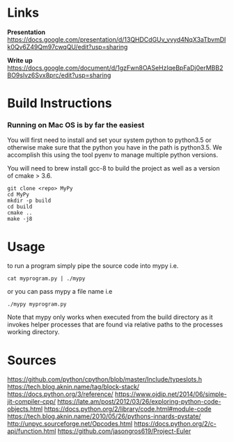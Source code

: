 # Links
**Presentation** https://docs.google.com/presentation/d/13QHDCdGUv_vvyd4NqX3aTbvmDIk0Qv6Z49Qm97cwqQU/edit?usp=sharing

**Write up** https://docs.google.com/document/d/1gzFwn8OASeHzIqeBpFaDj0erMBB2BO9slvz6Svx8prc/edit?usp=sharing

# Build Instructions

### Running on Mac OS is by far the easiest

You will first need to install and set your system python to python3.5 or otherwise make sure that the python you have in the path is python3.5. We accomplish this using the tool pyenv to manage multiple python versions.

You will need to brew install gcc-8 to build the project as well as a version of cmake > 3.6.

```
git clone <repo> MyPy 
cd MyPy
mkdir -p build 
cd build 
cmake ..
make -j8
```

# Usage
to run a program simply pipe the source code into mypy i.e.
```
cat myprogram.py | ./mypy 
```
or you can pass mypy a file name i.e
```
./mypy myprogram.py
```

Note that mypy only works when executed from the build directory as it invokes helper processes that are found via relative paths to the processes working directory.

# Sources 
https://github.com/python/cpython/blob/master/Include/typeslots.h
https://tech.blog.aknin.name/tag/block-stack/ 
https://docs.python.org/3/reference/ 
https://www.ojdip.net/2014/06/simple-jit-compiler-cpp/
https://late.am/post/2012/03/26/exploring-python-code-objects.html 
https://docs.python.org/2/library/code.html#module-code
https://tech.blog.aknin.name/2010/05/26/pythons-innards-pystate/ 
http://unpyc.sourceforge.net/Opcodes.html 
https://docs.python.org/2/c-api/function.html 
https://github.com/jasongros619/Project-Euler 
